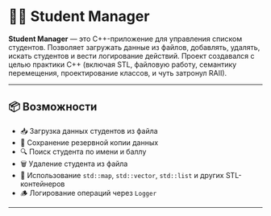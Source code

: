 # 🧑‍🎓 Student Manager

**Student Manager** — это C++-приложение для управления списком студентов. Позволяет загружать данные из файлов, добавлять, удалять, искать студентов и вести логирование действий. Проект создавался с целью практики C++ (включая STL, файловую работу, семантику перемещения, проектирование классов, и чуть затронул RAII).

---

## 📦 Возможности

- 📥 Загрузка данных студентов из файла
- 🧾 Сохранение резервной копии данных
- 🔍 Поиск студента по имени и баллу
- 🗑️ Удаление студента из файла
- 🧠 Использование `std::map`, `std::vector`, `std::list` и других STL-контейнеров
- 🪵 Логирование операций через `Logger`

---

